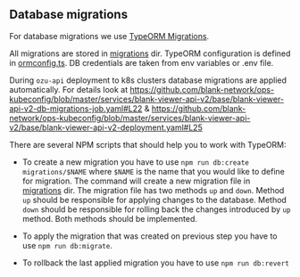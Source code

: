 ## Database migrations

For database migrations we use [TypeORM Migrations](https://typeorm.io/#/migrations). 

All migrations are stored in [migrations](../migrations) dir.
TypeORM configuration is defined in [ormconfig.ts](../ormconfig.ts).
DB credentials are taken from env variables or .env file.


During `ozu-api` deployment to k8s clusters database migrations are applied automatically.
For details look at https://github.com/blank-network/ops-kubeconfig/blob/master/services/blank-viewer-api-v2/base/blank-viewer-api-v2-db-migrations-job.yaml#L22 &
https://github.com/blank-network/ops-kubeconfig/blob/master/services/blank-viewer-api-v2/base/blank-viewer-api-v2-deployment.yaml#L25

There are several NPM scripts that should help you to work with TypeORM:

- To create a new migration you have to use `npm run db:create migrations/$NAME` where `$NAME` is the name that you would like to define for migration.
  The command will create a new migration file in [migrations](../migrations) dir. The migration file has two methods `up` and `down`.
  Method `up` should be responsible for applying changes to the database.
  Method `down` should be responsible for rolling back the changes introduced by `up` method.
  Both methods should be implemented.

- To apply the migration that was created on previous step you have to use `npm run db:migrate`.

- To rollback the last applied migration you have to use `npm run db:revert`

